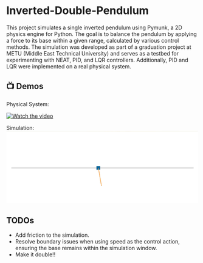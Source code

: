 # Inverted-Double-Pendulum
This project simulates a single inverted pendulum using Pymunk, a 2D physics engine for Python. The goal is to balance the pendulum by applying a force to its base within a given range, calculated by various control methods. The simulation was developed as part of a graduation project at METU (Middle East Technical University) and serves as a testbed for experimenting with NEAT, PID, and LQR controllers. Additionally, PID and LQR were implemented on a real physical system.

## 📺 Demos

Physical System:

[![Watch the video](https://img.youtube.com/vi/aqPP_8_au0k/hqdefault.jpg)](https://youtu.be/aqPP_8_au0k)

Simulation:
![Inverted Double Pendulum](gifs/neat/8500.gif)


## TODOs
- Add friction to the simulation.
- Resolve boundary issues when using speed as the control action, ensuring the base remains within the simulation window.
- Make it double!!
